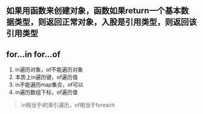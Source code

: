 ## 如果用函数来创建对象，函数如果return一个基本数据类型，则返回正常对象，入股是引用类型，则返回该引用类型

## for...in   for...of

1. in遍历对象，of不能遍历对象
2. 本质上in遍历键，of遍历值
3. in不能遍历map集合，of可以
4. in遍历数组下标，of遍历值

> in相当于i的索引遍历，of相当于foreach
